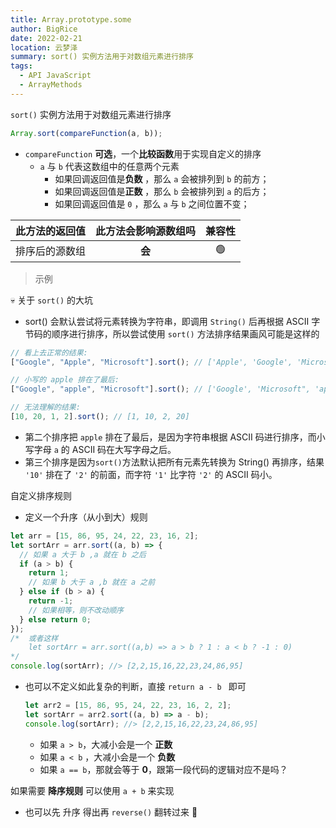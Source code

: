 ```yaml
---
title: Array.prototype.some
author: BigRice
date: 2022-02-21
location: 云梦泽
summary: sort() 实例方法用于对数组元素进行排序
tags:
  - API JavaScript
  - ArrayMethods
---
```


`sort()` 实例方法用于对数组元素进行排序

```js
Array.sort(compareFunction(a, b));
```

- `compareFunction` **可选**，一个**比较函数**用于实现自定义的排序
  - `a` 与 `b` 代表这数组中的任意两个元素
    - 如果回调返回值是**负数** ，那么 `a` 会被排列到 `b` 的前方；
    - 如果回调返回值是**正数** ，那么 `b` 会被排列到 `a` 的后方；
    - 如果回调返回值是 `0` ，那么 `a` 与 `b` 之间位置不变；

| 此方法的返回值 | 此方法会影响源数组吗 | 兼容性 |
| :------------: | :------------------: | :----: |
| 排序后的源数组 |        **会**        |   🟢   |

> 示例

💀 关于 `sort()` 的大坑

- sort() 会默认尝试将元素转换为字符串，即调用 `String()` 后再根据 ASCII 字节码的顺序进行排序，所以尝试使用 `sort()` 方法排序结果画风可能是这样的

```js
// 看上去正常的结果:
["Google", "Apple", "Microsoft"].sort(); // ['Apple', 'Google', 'Microsoft'];

// 小写的 apple 排在了最后:
["Google", "apple", "Microsoft"].sort(); // ['Google', 'Microsoft", 'apple']

// 无法理解的结果:
[10, 20, 1, 2].sort(); // [1, 10, 2, 20]
```

- 第二个排序把 `apple` 排在了最后，是因为字符串根据 ASCII 码进行排序，而小写字母 `a` 的 ASCII 码在大写字母之后。
- 第三个排序是因为`sort()`方法默认把所有元素先转换为 String() 再排序，结果 `'10'` 排在了 `'2'` 的前面，而字符 `'1'` 比字符 `'2'` 的 ASCII 码小。

自定义排序规则

- 定义一个升序（从小到大）规则

```js
let arr = [15, 86, 95, 24, 22, 23, 16, 2];
let sortArr = arr.sort((a, b) => {
  // 如果 a 大于 b ,a 就在 b 之后
  if (a > b) {
    return 1;
    // 如果 b 大于 a ,b 就在 a 之前
  } else if (b > a) {
    return -1;
    // 如果相等，则不改动顺序
  } else return 0;
});
/*	或者这样
	let sortArr = arr.sort((a,b) => a > b ? 1 : a < b ? -1 : 0)
*/
console.log(sortArr); //> [2,2,15,16,22,23,24,86,95]
```

- 也可以不定义如此复杂的判断，直接 `return a - b ` 即可

  ```js
  let arr2 = [15, 86, 95, 24, 22, 23, 16, 2, 2];
  let sortArr = arr2.sort((a, b) => a - b);
  console.log(sortArr); //> [2,2,15,16,22,23,24,86,95]
  ```

  - 如果 `a > b`，大减小会是一个 **正数**
  - 如果 `a < b` ，大减小会是一个 **负数**
  - 如果 `a == b`，那就会等于 **0**，跟第一段代码的逻辑对应不是吗？

如果需要 **降序规则** 可以使用 `a + b` 来实现

- 也可以先 升序 得出再 `reverse()` 翻转过来 🤣
